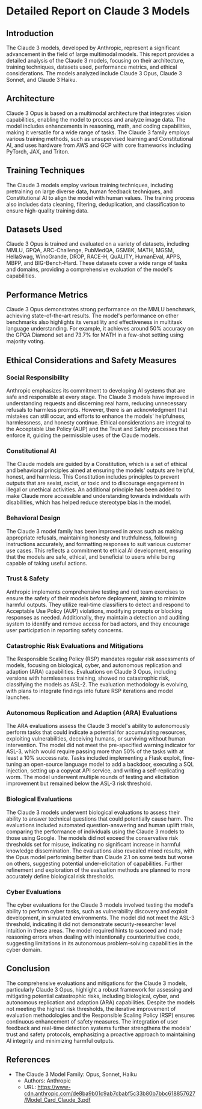 # Detailed Report on Claude 3 Models

## Introduction
The Claude 3 models, developed by Anthropic, represent a significant advancement in the field of large multimodal models. This report provides a detailed analysis of the Claude 3 models, focusing on their architecture, training techniques, datasets used, performance metrics, and ethical considerations. The models analyzed include Claude 3 Opus, Claude 3 Sonnet, and Claude 3 Haiku.

## Architecture
Claude 3 Opus is based on a multimodal architecture that integrates vision capabilities, enabling the model to process and analyze image data. The model includes enhancements in reasoning, math, and coding capabilities, making it versatile for a wide range of tasks. The Claude 3 family employs various training methods, such as unsupervised learning and Constitutional AI, and uses hardware from AWS and GCP with core frameworks including PyTorch, JAX, and Triton.

## Training Techniques
The Claude 3 models employ various training techniques, including pretraining on large diverse data, human feedback techniques, and Constitutional AI to align the model with human values. The training process also includes data cleaning, filtering, deduplication, and classification to ensure high-quality training data.

## Datasets Used
Claude 3 Opus is trained and evaluated on a variety of datasets, including MMLU, GPQA, ARC-Challenge, PubMedQA, GSM8K, MATH, MGSM, HellaSwag, WinoGrande, DROP, RACE-H, QuALITY, HumanEval, APPS, MBPP, and BIG-Bench-Hard. These datasets cover a wide range of tasks and domains, providing a comprehensive evaluation of the model's capabilities.

## Performance Metrics
Claude 3 Opus demonstrates strong performance on the MMLU benchmark, achieving state-of-the-art results. The model's performance on other benchmarks also highlights its versatility and effectiveness in multitask language understanding. For example, it achieves around 50% accuracy on the GPQA Diamond set and 73.7% for MATH in a few-shot setting using majority voting.

## Ethical Considerations and Safety Measures

### Social Responsibility
Anthropic emphasizes its commitment to developing AI systems that are safe and responsible at every stage. The Claude 3 models have improved in understanding requests and discerning real harm, reducing unnecessary refusals to harmless prompts. However, there is an acknowledgment that mistakes can still occur, and efforts to enhance the models' helpfulness, harmlessness, and honesty continue. Ethical considerations are integral to the Acceptable Use Policy (AUP) and the Trust and Safety processes that enforce it, guiding the permissible uses of the Claude models.

### Constitutional AI
The Claude models are guided by a Constitution, which is a set of ethical and behavioral principles aimed at ensuring the models' outputs are helpful, honest, and harmless. This Constitution includes principles to prevent outputs that are sexist, racist, or toxic and to discourage engagement in illegal or unethical activities. An additional principle has been added to make Claude more accessible and understanding towards individuals with disabilities, which has helped reduce stereotype bias in the model.

### Behavioral Design
The Claude 3 model family has been improved in areas such as making appropriate refusals, maintaining honesty and truthfulness, following instructions accurately, and formatting responses to suit various customer use cases. This reflects a commitment to ethical AI development, ensuring that the models are safe, ethical, and beneficial to users while being capable of taking useful actions.

### Trust & Safety
Anthropic implements comprehensive testing and red team exercises to ensure the safety of their models before deployment, aiming to minimize harmful outputs. They utilize real-time classifiers to detect and respond to Acceptable Use Policy (AUP) violations, modifying prompts or blocking responses as needed. Additionally, they maintain a detection and auditing system to identify and remove access for bad actors, and they encourage user participation in reporting safety concerns.

### Catastrophic Risk Evaluations and Mitigations
The Responsible Scaling Policy (RSP) mandates regular risk assessments of models, focusing on biological, cyber, and autonomous replication and adaption (ARA) capabilities. Evaluations on Claude 3 Opus, including versions with harmlessness training, showed no catastrophic risk, classifying the models as ASL-2. The evaluation methodology is evolving, with plans to integrate findings into future RSP iterations and model launches.

### Autonomous Replication and Adaption (ARA) Evaluations
The ARA evaluations assess the Claude 3 model's ability to autonomously perform tasks that could indicate a potential for accumulating resources, exploiting vulnerabilities, deceiving humans, or surviving without human intervention. The model did not meet the pre-specified warning indicator for ASL-3, which would require passing more than 50% of the tasks with at least a 10% success rate. Tasks included implementing a Flask exploit, fine-tuning an open-source language model to add a backdoor, executing a SQL injection, setting up a copycat API service, and writing a self-replicating worm. The model underwent multiple rounds of testing and elicitation improvement but remained below the ASL-3 risk threshold.

### Biological Evaluations
The Claude 3 models underwent biological evaluations to assess their ability to answer technical questions that could potentially cause harm. The evaluations included automated question-answering and human uplift trials, comparing the performance of individuals using the Claude 3 models to those using Google. The models did not exceed the conservative risk thresholds set for misuse, indicating no significant increase in harmful knowledge dissemination. The evaluations also revealed mixed results, with the Opus model performing better than Claude 2.1 on some tests but worse on others, suggesting potential under-elicitation of capabilities. Further refinement and exploration of the evaluation methods are planned to more accurately define biological risk thresholds.

### Cyber Evaluations
The cyber evaluations for the Claude 3 models involved testing the model's ability to perform cyber tasks, such as vulnerability discovery and exploit development, in simulated environments. The model did not meet the ASL-3 threshold, indicating it did not demonstrate security-researcher level intuition in these areas. The model required hints to succeed and made reasoning errors when dealing with intentionally counterintuitive code, suggesting limitations in its autonomous problem-solving capabilities in the cyber domain.

## Conclusion
The comprehensive evaluations and mitigations for the Claude 3 models, particularly Claude 3 Opus, highlight a robust framework for assessing and mitigating potential catastrophic risks, including biological, cyber, and autonomous replication and adaption (ARA) capabilities. Despite the models not meeting the highest risk thresholds, the iterative improvement of evaluation methodologies and the Responsible Scaling Policy (RSP) ensures continuous enhancement of safety measures. The integration of user feedback and real-time detection systems further strengthens the models' trust and safety protocols, emphasizing a proactive approach to maintaining AI integrity and minimizing harmful outputs.

## References
- The Claude 3 Model Family: Opus, Sonnet, Haiku
  - Authors: Anthropic
  - URL: https://www-cdn.anthropic.com/de8ba9b01c9ab7cbabf5c33b80b7bbc618857627/Model_Card_Claude_3.pdf
